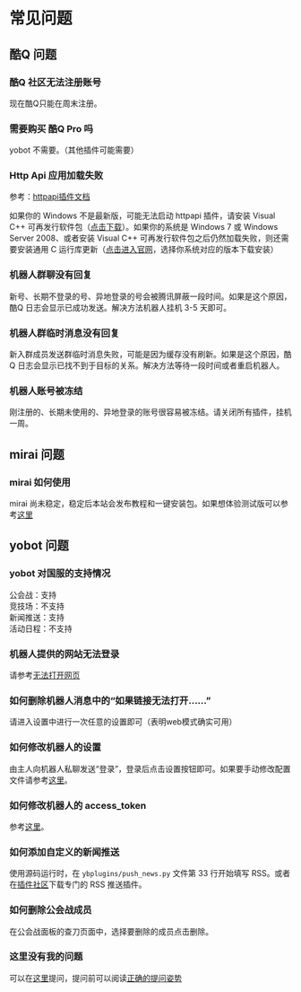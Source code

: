 # 常见问题

## 酷Q 问题

### 酷Q 社区无法注册账号

现在酷Q只能在周末注册。

### 需要购买 酷Q Pro 吗

yobot 不需要。（其他插件可能需要）

### Http Api 应用加载失败

参考：[httpapi插件文档](https://cqhttp.cc/docs/)

如果你的 Windows 不是最新版，可能无法启动 httpapi 插件，请安装 Visual C++ 可再发行软件包（[点击下载](https://aka.ms/vs/16/release/vc_redist.x86.exe)）。如果你的系统是 Windows 7 或 Windows Server 2008、或者安装 Visual C++ 可再发行软件包之后仍然加载失败，则还需要安装通用 C 运行库更新（[点击进入官网](https://support.microsoft.com/zh-cn/help/3118401/update-for-universal-c-runtime-in-windows)，选择你系统对应的版本下载安装）

### 机器人群聊没有回复

新号、长期不登录的号、异地登录的号会被腾讯屏蔽一段时间。如果是这个原因，酷Q 日志会显示已成功发送。解决方法机器人挂机 3-5 天即可。

### 机器人群临时消息没有回复

新入群成员发送群临时消息失败，可能是因为缓存没有刷新。如果是这个原因，酷Q 日志会显示已找不到于目标的关系。解决方法等待一段时间或者重启机器人。

### 机器人账号被冻结

刚注册的、长期未使用的、异地登录的账号很容易被冻结。请关闭所有插件，挂机一周。

## mirai 问题

### mirai 如何使用

mirai 尚未稳定，稳定后本站会发布教程和一键安装包。如果想体验测试版可以参考[这里](https://github.com/mamoe/mirai)

## yobot 问题

### yobot 对国服的支持情况

公会战：支持  
竞技场：不支持  
新闻推送：支持  
活动日程：不支持  

### 机器人提供的网站无法登录

请参考[无法打开网页](./cannot-open-webpage.md)

### 如何删除机器人消息中的“如果链接无法打开……”

请进入设置中进行一次任意的设置即可（表明web模式确实可用）

### 如何修改机器人的设置

由主人向机器人私聊发送“登录”，登录后点击设置按钮即可。如果要手动修改配置文件请参考[这里](./configuration.md)。

### 如何修改机器人的 access_token

参考[这里](./access-token.md)。

### 如何添加自定义的新闻推送

使用源码运行时，在 `ybplugins/push_news.py` 文件第 33 行开始填写 RSS。或者在[插件社区](https://cqp.cc/b/app)下载专门的 RSS 推送插件。

### 如何删除公会战成员

在公会战面板的查刀页面中，选择要删除的成员点击删除。

### 这里没有我的问题

可以在[这里](https://github.com/yuudi/yobot/issues)提问，提问前可以阅读[正确的提问姿势](https://github.com/tangx/Stop-Ask-Questions-The-Stupid-Ways/blob/master/README.md)
